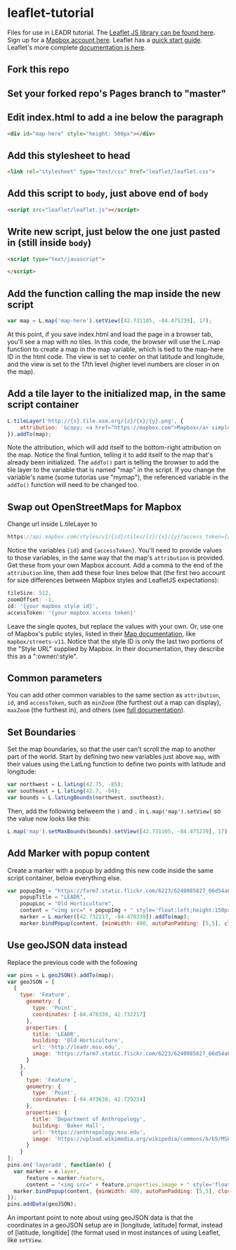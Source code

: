 # leaflet-tutorial
Files for use in LEADR tutorial. The [Leaflet JS library can be found here](https://leafletjs.com/download.html). Sign up for a [Mapbox account here](https://mapbox.com). Leaflet has a [quick start guide](https://leafletjs.com/examples/quick-start/). Leaflet's more complete [documentation is here](https://leafletjs.com/reference-1.6.0.html).
## Fork this repo
## Set your forked repo's Pages branch to "master"
## Edit index.html to add a ine below the paragraph
```html
<div id="map-here" style="height: 500px"></div>
  ```
## Add this stylesheet to head
```html
<link rel="stylesheet" type="text/css" href="leaflet/leaflet.css">
```
## Add this script to `body`, just above end of `body`
```html
<script src="leaflet/leaflet.js"></script>
```
## Write new script, just below the one just pasted in (still inside `body`)
```html
<script type="text/javascript">

</script>
```
## Add the function calling the map inside the new script
```javascript
var map = L.map('map-here').setView([42.731105, -84.475239], 17);
```
At this point, if you save index.html and load the page in a browser tab, you'll see a map with no tiles. In this code, the browser will use the L.map function to create a map in the map variable, which is tied to the map-here ID in the html code. The view is set to center on that latitude and longitude, and the view is set to the 17th level (higher level numbers are closer in on the map).
## Add a tile layer to the initialized map, in the same script container
```javascript
L.tileLayer('http://{s}.tile.osm.org/{z}/{x}/{y}.png', {
    attribution: '&copy; <a href="https://mapbox.com">Mapbox</a> simple streets; example by Brian'
}).addTo(map);
```
Note the attribution, which will add itself to the bottom-right attribution on the map. Notice the final funtion, telling it to add itself to the map that's already been initialized. The `addTo()` part is telling the browser to add the tile layer to the variable that is named "map" in the script. If you change the variable's name (some tutorias use "mymap"), the referenced variable in the `addTo()` function will need to be changed too.
## Swap out OpenStreetMaps for Mapbox
Change url inside L.tileLayer to
```javascript
https://api.mapbox.com/styles/v1/{id}/tiles/{z}/{x}/{y}?access_token={accessToken}
```
Notice the variables `{id}` and `{accessToken}`. You'll need to provide values to those variables, in the same way that the map's `attribution` is provided. Get these from your own Mapbox account. Add a comma to the end of the `attribution` line, then add these four lines below that (the first two account for size differences between Mapbox styles and LeafletJS expectations):
```javascript
tileSize: 512,
zoomOffset: -1,
id: '{your mapbox style id}',
accessToken: '{your mapbox access token}'
```
Leave the single quotes, but replace the values with your own. Or, use one of Mapbox's public styles, listed in their [Map documentation](https://docs.mapbox.com/mapbox-gl-js/api/#map), like `mapbox/streets-v11`. Notice that the style ID is only the last two portions of the "Style URL" supplied by Mapbox. In their documentation, they describe this as a ":owner/:style".
## Common parameters
You can add other common variables to the same section as `attribution`, `id`, and `accessToken`, such as `minZoom` (the furthest out a map can display), `maxZoom` (the furthest in), and others (see [full documentation](https://leafletjs.com/reference-1.6.0.html)).
## Set Boundaries
Set the map boundaries, so that the user can't scroll the map to another part of the world. Start by defining two new variables just above `map`, with their values using the LatLng function to define two points with latitude and longitude:
```javascript
var northwest = L.latLng(42.75, -85);
var southeast = L.latLng(42.7, -84);
var bounds = L.latLngBounds(northwest, southeast);
```
Then, add the following betweem the `)` and `.` in `L.map('map').setView(` so the value now looks like this:
```javascript
L.map('map').setMaxBounds(bounds).setView([42.731105, -84.475239], 17);
```
## Add Marker with popup content
Create a marker with a popup by adding this new code inside the same script container, below everything else.
```javascript
var popupImg = "https://farm7.static.flickr.com/6223/6240985827_66d54a66b2_b.jpg",
    popupTitle = "LEADR",
    popupLoc = "Old Horticulture",
    content = "<img src=" + popupImg + " style='float:left;height:150px;padding-right:10px'><strong>" + popupTitle + "</strong><br>" + popupLoc + "<div style='clear:both'></div>",
    marker = L.marker([42.732217, -84.478339]).addTo(map);
    marker.bindPopup(content, {minWidth: 400, autoPanPadding: [5,5], closeButton: true});
```
## Use geoJSON data instead
Replace the previous code with the following
```javascript
var pins = L.geoJSON().addTo(map);
var geoJSON = [
  {
    type: 'Feature',
      geometry: {
        type: 'Point',
        coordinates: [-84.478339, 42.732217]
      },
      properties: {
        title: 'LEADR',
        building: 'Old Horticulture',
        url: 'http://leadr.msu.edu',					
        image: 'https://farm7.static.flickr.com/6223/6240985827_66d54a66b2_b.jpg',
      }
    },
    {
      type: 'Feature',
      geometry: {
        type: 'Point',
        coordinates: [-84.473638, 42.729234]
      },
      properties: {
        title: 'Department of Anthropology',
        building: 'Baker Hall',
        url: 'https://anthropology.msu.edu',
        image: 'https://upload.wikimedia.org/wikipedia/commons/b/b5/MSU_Baker_Hall.jpg',
      }
    }
];
pins.on('layeradd', function(e) {
  var marker = e.layer,
      feature = marker.feature,
      content = "<img src=" + feature.properties.image + " style='float:left;height:150px; padding-right:10px'><strong><a title=" + feature.properties.title + " target='_blank' href=" + feature.properties.url + ">" + feature.properties.title + "</a></strong><br>" + feature.properties.building + "<div style='clear:both'></div>";
  marker.bindPopup(content, {minWidth: 400, autoPanPadding: [5,5], closeButton: true});
});
pins.addData(geoJSON);
```
An important point to note about using geoJSON data is that the coordinates in a geoJSON setup are in \[longitude, latitude] format, instead of \[latitude, longitide] (the format used in most instances of using Leaflet, like `setView`.
